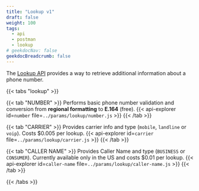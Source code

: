 ```yaml
---
title: "Lookup v1"
draft: false
weight: 100
tags:
  - api
  - postman
  - lookup
# geekdocNav: false
geekdocBreadcrumb: false
---
```


The [Lookup API](https://www.twilio.com/docs/lookup/api) provides a way to retrieve additional information about a phone number.

{{< tabs "lookup" >}}

{{< tab "NUMBER" >}}
Performs basic phone number validation and conversion from **regional formatting** to **E.164** (free).
{{< api-explorer id=`number` file=`../params/lookup/number.js` >}}
{{< /tab >}}

{{< tab "CARRIER" >}}
Provides carrier info and type (`mobile`, `landline` or `voip`). Costs $0.005 per lookup.
{{< api-explorer id=`carrier` file=`../params/lookup/carrier.js` >}}
{{< /tab >}}

{{< tab "CALLER NAME" >}}
Provides Caller Name and type (`BUSINESS` or `CONSUMER`). Currently available only in the US and costs $0.01 per lookup.
{{< api-explorer id=`caller-name` file=`../params/lookup/caller-name.js` >}}
{{< /tab >}}

{{< /tabs >}}
